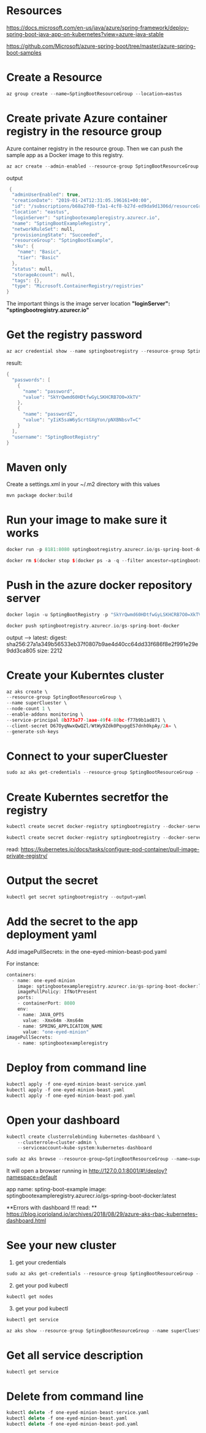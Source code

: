 
Resources
=========

https://docs.microsoft.com/en-us/java/azure/spring-framework/deploy-spring-boot-java-app-on-kubernetes?view=azure-java-stable

https://github.com/Microsoft/azure-spring-boot/tree/master/azure-spring-boot-samples

Create a Resource
=================

```cpp
az group create --name=SptingBootResourceGroup --location=eastus

```

 Create  private Azure container registry in the resource group
===============================================

Azure container registry in the resource group.  Then we can push the sample app as a Docker image to this registry.

```cpp
az acr create --admin-enabled --resource-group SptingBootResourceGroup --location eastus  --name SptingBootRegistry --sku Basic
```

output

```cpp
 {
  "adminUserEnabled": true,
  "creationDate": "2019-01-24T12:31:05.196161+00:00",
  "id": "/subscriptions/b68a27d0-f3a1-4cf8-b27d-ed9da9d1306d/resourceGroups/SptingBootExample/providers/Microsoft.ContainerRegistry/registries/SptingBootExampleRegistry",
  "location": "eastus",
  "loginServer": "sptingbootexampleregistry.azurecr.io",
  "name": "SptingBootExampleRegistry",
  "networkRuleSet": null,
  "provisioningState": "Succeeded",
  "resourceGroup": "SptingBootExample",
  "sku": {
    "name": "Basic",
    "tier": "Basic"
  },
  "status": null,
  "storageAccount": null,
  "tags": {},
  "type": "Microsoft.ContainerRegistry/registries"
}

```

The important things is the image server location  **"loginServer": "sptingbootregistry.azurecr.io"**

Get the registry password
=========================

```cpp
az acr credential show --name sptingbootregistry --resource-group SptingBootResourceGroup
```
result:
```cpp
{
  "passwords": [
    {
      "name": "password",
      "value": "SkYrQwmd60HDtfwGyLSKHCRB7O0=XkTV"
    },
    {
      "name": "password2",
      "value": "yIiK5saW6yScrtGXgYon/pNXBNbsvT=C"
    }
  ],
  "username": "SptingBootRegistry"
}


```
Maven only
==========
Create a settings.xml in your ~/.m2 directory with this values

```cpp
mvn package docker:build

```

Run your image to make sure it works
======================================

```cpp
docker run -p 8181:8080 sptingbootregistry.azurecr.io/gs-spring-boot-docker

```
```cpp
docker rm $(docker stop $(docker ps -a -q --filter ancestor=sptingbootregistry.azurecr.io/gs-spring-boot-docker  --format="{{.ID}}"))


```
Push in the azure docker repository server
==========================================

```cpp
docker login -u SptingBootRegistry -p "SkYrQwmd60HDtfwGyLSKHCRB7O0=XkTV" sptingbootregistry.azurecr.io
```
```cpp
docker push sptingbootregistry.azurecr.io/gs-spring-boot-docker

```
output --> latest: digest: sha256:27a1a349b56533eb37f0807b9ae4d40cc64dd33f686f8e2f991e29e9dd3ca805 size: 2212


Create your Kuberntes cluster
=============================

```cpp
az aks create \
--resource-group SptingBootResourceGroup \
--name superCluester \
--node-count 1 \
--enable-addons monitoring \
--service-principal 8b373a77-1aae-49f4-80bc-f77b9b1ad871 \
--client-secret D67OyqNwxQwQZl/WtWy9Zdk0PqvpgES7dnh0kpAy/2A= \
--generate-ssh-keys
```

Connect to your superCluester
==============================

```cpp
sudo az aks get-credentials --resource-group SptingBootResourceGroup --name superCluester
```

Create Kuberntes secretfor the registry
==========================

```cpp
kubectl create secret docker-registry sptingbootregistry --docker-server=sptingbootregistry.azurecr.io --docker-username=SptingBootRegistry --docker-password=SkYrQwmd60HDtfwGyLSKHCRB7O0=XkTV
```
```cpp
kubectl create secret docker-registry sptingbootregistry --docker-server=sptingbootregistry.azurecr.io --docker-username=SptingBootRegistry --docker-password=SkYrQwmd60HDtfwGyLSKHCRB7O0=XkTV

```
read: https://kubernetes.io/docs/tasks/configure-pod-container/pull-image-private-registry/


Output the secret
==================

```cpp
kubectl get secret sptingbootregistry --output=yaml

```

Add the secret to the  app deployment yaml
===============

Add imagePullSecrets: in the one-eyed-minion-beast-pod.yaml

For instance:

```cpp
containers:
  - name: one-eyed-minion
    image: sptingbootexampleregistry.azurecr.io/gs-spring-boot-docker:latest
    imagePullPolicy: IfNotPresent
    ports:
    - containerPort: 8080
    env:
    - name: JAVA_OPTS
      value: -Xmx64m -Xms64m
    - name: SPRING_APPLICATION_NAME
      value: "one-eyed-minion"
imagePullSecrets:
    - name: sptingbootexampleregistry

```
Deploy from command line
========================

```cpp
kubectl apply -f one-eyed-minion-beast-service.yaml
kubectl apply -f one-eyed-minion-beast.yaml
kubectl apply -f one-eyed-minion-beast-pod.yaml
```

Open your dashboard
===================

```cpp
kubectl create clusterrolebinding kubernetes-dashboard \
    --clusterrole=cluster-admin \
    --serviceaccount=kube-system:kubernetes-dashboard
```

```cpp
sudo az aks browse --resource-group=SptingBootResourceGroup --name=superCluester
```
It will open a browser running in http://127.0.0.1:8001/#!/deploy?namespace=default

app name: spting-boot-example
image: sptingbootexampleregistry.azurecr.io/gs-spring-boot-docker:latest

**Errors with dashboard !!!
read:  ** https://blog.jcorioland.io/archives/2018/08/29/azure-aks-rbac-kubernetes-dashboard.html



See your new cluster
===================

1) get your credentials

```cpp
sudo az aks get-credentials --resource-group SptingBootResourceGroup --name superCluester
```
2) get your pod kubectl
```cpp
kubectl get nodes

```
3) get your pod kubectl
```cpp
kubectl get service
```

```cpp
az aks show --resource-group SptingBootResourceGroup --name superCluester --query "servicePrincipalProfile.clientId"

```
Get all service description
============================

```cpp
kubectl get service
```

Delete  from command line
=====================

```cpp
kubectl delete -f one-eyed-minion-beast-service.yaml
kubectl delete -f one-eyed-minion-beast.yaml
kubectl delete -f one-eyed-minion-beast-pod.yaml
```
